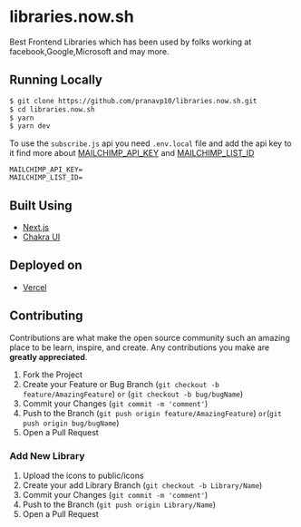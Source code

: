 # libraries.now.sh
Best Frontend Libraries which has been used by folks working at facebook,Google,Microsoft and may more.
## Running Locally

```bash
$ git clone https://github.com/pranavp10/libraries.now.sh.git
$ cd libraries.now.sh
$ yarn
$ yarn dev
```

To use the `subscribe.js` api you need `.env.local` file and add the api key to it find more about [MAILCHIMP_API_KEY](https://mailchimp.com/help/about-api-keys/#find+or+generate+your+api+key) and [MAILCHIMP_LIST_ID](https://mailchimp.com/help/find-audience-id/)
```
MAILCHIMP_API_KEY=
MAILCHIMP_LIST_ID=
```

## Built Using
- [Next.js](https://nextjs.org/)
- [Chakra UI](https://chakra-ui.com/)

## Deployed on
- [Vercel](https://vercel.com)

## Contributing

Contributions are what make the open source community such an amazing place to be learn, inspire, and create. Any contributions you make are **greatly appreciated**.

1. Fork the Project
2. Create your Feature or Bug Branch (`git checkout -b feature/AmazingFeature`) `or` (`git checkout -b bug/bugName`)
3. Commit your Changes (`git commit -m 'comment'`)
4. Push to the Branch (`git push origin feature/AmazingFeature`) `or`(`git push origin bug/bugName`)
5. Open a Pull Request

### Add New Library

1. Upload the icons to public/icons
2. Create your add Library Branch (`git checkout -b Library/Name`)
3. Commit your Changes (`git commit -m 'comment'`)
4. Push to the Branch (`git push origin Library/Name`)
5. Open a Pull Request
